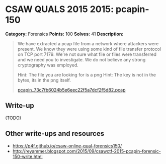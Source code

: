 # CSAW QUALS 2015 2015: pcapin-150

**Category:** Forensics
**Points:** 100
**Solves:** 41
**Description:**

> We have extracted a pcap file from a network where attackers were present. We know they were using some kind of file transfer protocol on TCP port 7179. We're not sure what file or files were transferred and we need you to investigate. We do not believe any strong cryptography was employed.
>
> Hint: The file you are looking for is a png
> Hint: The key is not in the bytes, its in the png itself.
>
> [pcapin_73c7fb6024b5e6eec22f5a7dcf2f5d82.pcap](pcapin_73c7fb6024b5e6eec22f5a7dcf2f5d82.pcap)


## Write-up

(TODO)

## Other write-ups and resources

* <https://p4f.github.io/csaw-online-qual-forensics150/>
* <http://reyammer.blogspot.com/2015/09/csawctf-2015-pcapin-forensic-150-write.html>

